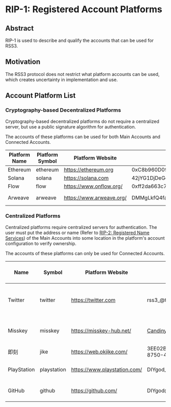 # RIP-1: Registered Account Platforms

## Abstract

RIP-1 is used to describe and qualify the accounts that can be used for RSS3.

## Motivation

The RSS3 protocol does not restrict what platform accounts can be used, which creates uncertainty in implementation and use.

## Account Platform List

### Cryptography-based Decentralized Platforms

Cryptography-based decentralized platforms do not require a centralized server, but use a public signature algorithm for authentication.

The accounts of these platforms can be used for both Main Accounts and Connected Accounts.

| Platform Name | Platform Symbol | Platform Website | Example | Address and Signature Algorithms |
| -- | -- | -- | -- | -- |
| Ethereum | ethereum | <https://ethereum.org> | 0xC8b960D09C0078c18Dcbe7eB9AB9d816BcCa8944@ethereum | <https://ethereum.org/en/developers/docs/accounts/> |
| Solana | solana | <https://solana.com> | 42jYG1DjDeGq8VgKtah1yR45MXU1uxThFxXukb6QBKMY@solana | <https://docs.solana.com/terminology#account> |
| Flow | flow | <https://www.onflow.org/> | 0xff2da663c7033313@flow | <https://docs.onflow.org/cadence/language/crypto/> |
| Arweave | arweave | <https://www.arweave.org/> | DMMgLkfQ4faV_igfexJn4aOJY7Drc8PkJBk_K5T3rsM@arweave | <https://docs.arweave.org/developers/server/http-api#key-format> |

### Centralized Platforms

Centralized platforms require centralized servers for authentication. The user must put the address or name (Refer to [RIP-2: Registered Name Services](./RIPs/RIP-2.md)) of the Main Accounts into some location in the platform's account configuration to verify ownership.

The accounts of these platforms can only be used for Connected Accounts.

| Name | Symbol | Platform Website | Example | Address or Name Location |
| -- | -- | -- | -- | -- |
| Twitter | twitter | <https://twitter.com> | rss3_@twitter | Username, Name, Bio, Website, Pinned tweet |
| Misskey | misskey | <https://misskey-hub.net/> | Candinya@nya.one@misskey | Name, Bio, Labels, Pinned notes |
| 即刻 | jike | <https://web.okjike.com/> | 3EE02BC9-C5B3-4209-8750-4ED1EE0F67BB@jike | 昵称, 签名 |
| PlayStation | playstation | <https://www.playstation.com/> | DIYgod_@playstation | Online ID, Name, About |
| GitHub | github | <https://github.com/> | DIYgod@github | Name, Bio, Company, Website |
